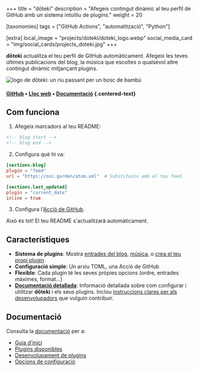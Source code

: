+++
title = "dōteki"
description = "Afegeix contingut dinàmic al teu perfil de GitHub amb un sistema intuïtiu de plugins."
weight = 20

[taxonomies]
tags = ["GitHub Actions", "automatització", "Python"]

[extra]
local_image = "projects/doteki/doteki_logo.webp"
social_media_card = "img/social_cards/projects_doteki.jpg"
+++

**dōteki** actualitza el teu perfil de GitHub automàticament. Afegeix les teves últimes publicacions del blog, la música que escoltes o qualsevol altre contingut dinàmic mitjançant plugins.

![logo de dōteki: un riu passant per un bosc de bambú](https://cdn.jsdelivr.net/gh/welpo/doteki@main/website/static/img/logo.png)

#### [GitHub](https://github.com/welpo/doteki) • [Lloc web](https://doteki.org/) • [Documentació](https://doteki.org/docs/) {.centered-text}

## Com funciona

1. Afegeix marcadors al teu README:

```md,name=README.md
<!-- blog start -->
<!-- blog end -->
```

2. Configura què hi va:

```toml,name=doteki.toml
[sections.blog]
plugin = "feed"
url = "https://osc.garden/atom.xml"  # Substitueix amb el teu feed.

[sections.last_updated]
plugin = "current_date"
inline = true
```

3. Configura l'[Acció de GitHub](https://github.com/welpo/doteki-action).

Això és tot! El teu README s'actualitzarà automàticament.

## Característiques

- **Sistema de plugins**: Mostra [entrades del blog](https://doteki.org/docs/plugins/feed), [música](https://doteki.org/docs/plugins/lastfm), o [crea el teu propi plugin](https://doteki.org/docs/developer-guide/plugin-standard)
- **Configuració simple**: Un arxiu TOML, una Acció de GitHub
- **Flexible**: Cada plugin té les seves pròpies opcions (ordre, entrades màximes, format…)
- **[Documentació detallada](https://doteki.org/docs/)**: Informació detallada sobre com configurar i utilitzar **dōteki** i els seus plugins. Inclou [instruccions clares per als desenvolupadors](https://doteki.org/docs/developer-guide/) que vulguin contribuir.

## Documentació

Consulta la [documentació](https://doteki.org/docs/) per a:

- [Guia d'inici](https://doteki.org/docs/)
- [Plugins disponibles](https://doteki.org/docs/category/plugins)
- [Desenvolupament de plugins](https://doteki.org/docs/developer-guide/)
- [Opcions de configuració](https://doteki.org/docs/configuration/)
